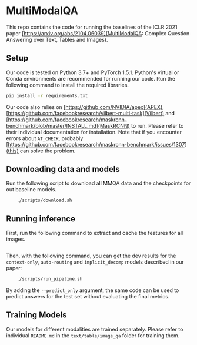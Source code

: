 # MultiModalQA
This repo contains the code for running the baselines of the ICLR 2021 paper [https://arxiv.org/abs/2104.06039](MultiModalQA: Complex Question Answering over Text, Tables and Images).

## Setup
Our code is tested on Python 3.7+ and PyTorch 1.5.1.
Python's virtual or Conda environments are recommended for running our code.
Run the following command to install the required libraries.
```bash
pip install -r requirements.txt
```
Our code also relies on [https://github.com/NVIDIA/apex](APEX), [https://github.com/facebookresearch/vilbert-multi-task](Vilbert) and [https://github.com/facebookresearch/maskrcnn-benchmark/blob/master/INSTALL.md](MaskRCNN) to run.
Please refer to their individual documentation for installation.
Note that if you encounter errors about `AT_CHECK`, probably [https://github.com/facebookresearch/maskrcnn-benchmark/issues/1307](this) can solve the problem.

## Downloading data and models

Run the following script to download all MMQA data and the checkpoints for out baseline models.
```bash
    ./scripts/download.sh
```

## Running inference
First, run the following command to extract and cache the features for all images.
```bash
```
Then, with the following command, you can get the dev results for the `context-only`, `auto-routing` and `implicit_decomp` models described in our paper:
```bash
    ./scripts/run_pipeline.sh
```
By adding the `--predict_only` argument, the same code can be used to predict answers for the test set without evaluating the final metrics.

## Training Models
Our models for different modalities are trained separately.
Please refer to individual `README.md` in the `text/table/image_qa` folder for training them.
